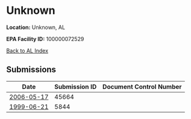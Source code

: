 # Unknown

**Location:** Unknown, AL

**EPA Facility ID:** 100000072529

[Back to AL Index](../../index.md)

## Submissions

| Date | Submission ID | Document Control Number |
|------|--------------|-------------------------|
| [2006-05-17](submissions/45664.md) | 45664 |  |
| [1999-06-21](submissions/5844.md) | 5844 |  |
